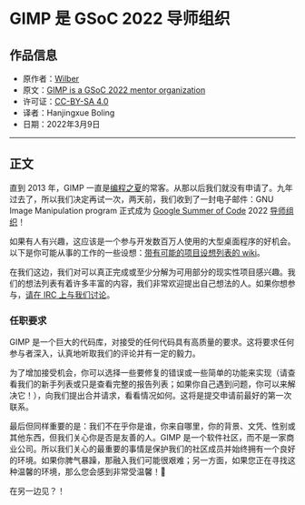 # GIMP 是 GSoC 2022 导师组织

## 作品信息

- 原作者：[Wilber](https://www.gimp.org/author/wilber.html)
- 原文：[GIMP is a GSoC 2022 mentor organization](https://www.gimp.org/news/2022/03/08/gimp-in-gsoc-2022/)
- 许可证：[CC-BY-SA 4.0](https://creativecommons.org/licenses/by-sa/4.0/)
- 译者：Hanjingxue Boling
- 日期：2022年3月9日

----

## 正文

直到 2013 年，GIMP 一直是[编程之夏](https://summerofcode.withgoogle.com/)的常客。从那以后我们就没有申请了。九年过去了，所以我们决定再试一次，两天前，我们收到了一封电子邮件：GNU Image Manipulation program 正式成为 [Google Summer of Code](https://summerofcode.withgoogle.com/) 2022 [导师组织](https://summerofcode.withgoogle.com/programs/2022/organizations/gnu-image-manipulation-program)！

如果有人有兴趣，这应该是一个参与开发数百万人使用的大型桌面程序的好机会。以下是你可能从事的工作的一些设想：[带有可能的项目设想列表的 wiki](https://wiki.gimp.org/wiki/Hacking:GSoC/Future/Ideas)。

在我们这边，我们对可以真正完成或至少分解为可用部分的现实性项目感兴趣。我们的想法列表有着许多丰富的内容，我们非常欢迎提出自己想法的人。如果你想参与，[请在 IRC 上与我们讨论](https://www.gimp.org/discuss.html#irc-matrix)。

### 任职要求

GIMP 是一个巨大的代码库，对接受的任何代码具有高质量的要求。这将要求任何参与者深入，认真地听取我们的评论并有一定的毅力。

为了增加接受机会，你可以选择一些要修复的错误或一些简单的功能来实现（请查看我们的新手列表或只是查看完整的报告列表；如果你自己遇到问题，你可以来解决它！），向我们提出合并请求，看看情况如何。这将是提交申请前最好的第一次联系。

最后但同样重要的是：我们不在乎你是谁，你来自哪里，你的背景、文凭、性别或其他东西，但我们关心你是否是友善的人。GIMP 是一个软件社区，而不是一家商业公司。所以我们关心的最重要的事情是保护我们的社区成员并始终拥有一个良好的环境。如果你脾气暴躁，那融入我们可能很艰难；另一方面，如果您正在寻找这种温馨的环境，那么您会感到非常受温馨！🤗

在另一边见？！